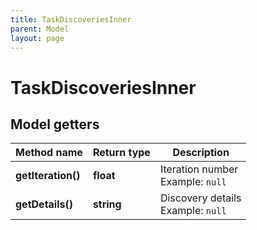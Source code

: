 ```yaml
---
title: TaskDiscoveriesInner
parent: Model
layout: page
---
```


# TaskDiscoveriesInner

## Model getters

Method name | Return type | Description
------------ | ------------- | -------------
**getIteration()** | **float** | Iteration number <br>Example: `null` 
**getDetails()** | **string** | Discovery details <br>Example: `null` 

